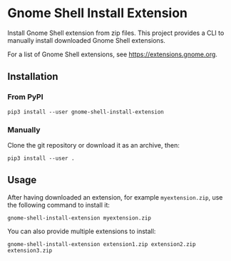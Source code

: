 # Gnome Shell Install Extension
Install Gnome Shell extension from zip files.
This project provides a CLI to manually install downloaded Gnome Shell extensions.

For a list of Gnome Shell extensions, see https://extensions.gnome.org.

## Installation

### From PyPI
```
pip3 install --user gnome-shell-install-extension
```

### Manually
Clone the git repository or download it as an archive, then:
```
pip3 install --user .
```

## Usage
After having downloaded an extension, for example `myextension.zip`, use the following command to install it:
```
gnome-shell-install-extension myextension.zip
```

You can also provide multiple extensions to install:
```
gnome-shell-install-extension extension1.zip extension2.zip extension3.zip
```
